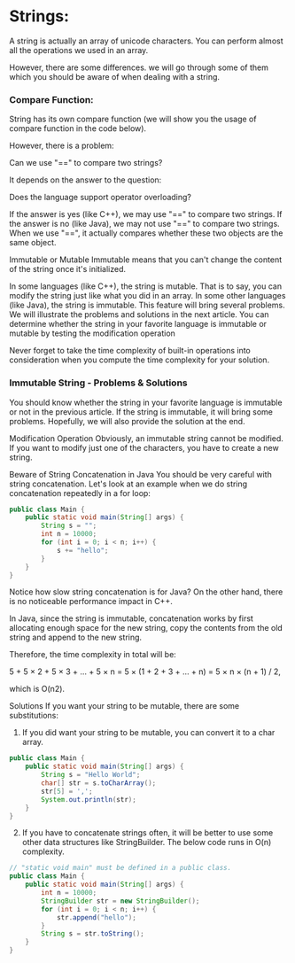 # Strings:

A string is actually an array of unicode characters. 
You can perform almost all the operations we used in an array.

However, there are some differences.
we will go through some of them which you should be aware of when dealing with a string.

### Compare Function:
String has its own compare function (we will show you the usage of compare function in the code below).

However, there is a problem:

Can we use "==" to compare two strings?

It depends on the answer to the question:

Does the language support operator overloading?

If the answer is yes (like C++), we may use "==" to compare two strings.
If the answer is no (like Java), we may not use "==" to compare two strings. When we use "==", it actually compares whether these two objects are the same object.

Immutable or Mutable
Immutable means that you can't change the content of the string once it's initialized.

In some languages (like C++), the string is mutable. That is to say, you can modify the string just like what you did in an array.
In some other languages (like Java), the string is immutable. This feature will bring several problems. We will illustrate the problems and solutions in the next article.
You can determine whether the string in your favorite language is immutable or mutable by testing the modification operation

Never forget to take the time complexity of built-in operations into consideration when you compute the time complexity for your solution.

### Immutable String - Problems & Solutions

You should know whether the string in your favorite language is immutable or not in the previous article. If the string is immutable, it will bring some problems. Hopefully, we will also provide the solution at the end.



Modification Operation
Obviously, an immutable string cannot be modified. If you want to modify just one of the characters, you have to create a new string.



Beware of String Concatenation in Java
You should be very careful with string concatenation. Let's look at an example when we do string concatenation repeatedly in a for loop:

```java
public class Main {
    public static void main(String[] args) {
        String s = "";
        int n = 10000;
        for (int i = 0; i < n; i++) {
            s += "hello";
        }
    }
}
```

Notice how slow string concatenation is for Java? On the other hand, there is no noticeable performance impact in C++.

In Java, since the string is immutable, concatenation works by first allocating enough space for the new string, copy the contents from the old string and append to the new string.

Therefore, the time complexity in total will be:

5 + 5 × 2 + 5 × 3 + … + 5 × n
= 5 × (1 + 2 + 3 + … + n)
= 5 × n × (n + 1) / 2,

which is O(n2).



Solutions
If you want your string to be mutable, there are some substitutions:



1. If you did want your string to be mutable, you can convert it to a char array.

```java
public class Main {
    public static void main(String[] args) {
        String s = "Hello World";
        char[] str = s.toCharArray();
        str[5] = ',';
        System.out.println(str);
    }
}
```

2. If you have to concatenate strings often, it will be better to use some other data structures like StringBuilder. The below code runs in O(n) complexity.
```java
// "static void main" must be defined in a public class.
public class Main {
    public static void main(String[] args) {
        int n = 10000;
        StringBuilder str = new StringBuilder();
        for (int i = 0; i < n; i++) {
            str.append("hello");
        }
        String s = str.toString();
    }
}
```


